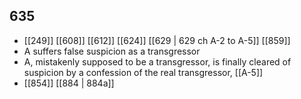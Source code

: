 ## 635
- [[249]] [[608]] [[612]] [[624]] [[629 | 629 ch A-2 to A-5]] [[859]] 
- A suffers false suspicion as a transgressor
- A, mistakenly supposed to be a transgressor, is finally cleared of suspicion by a confession of the real transgressor, [[A-5]]
- [[854]] [[884 | 884a]] 


